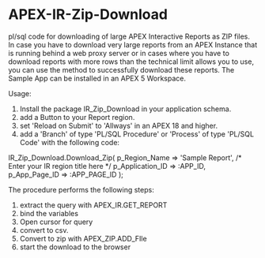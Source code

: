 # APEX-IR-Zip-Download
pl/sql code for downloading of large APEX Interactive Reports as ZIP files.
In case you have to download very large reports from an APEX Instance that is running behind a web proxy server or in cases where you have to download reports with more rows than the technical limit allows you to use, you can use the method to successfully download these reports. The Sample App can be installed in an APEX 5 Workspace.


Usage:
1. Install the package IR_Zip_Download in your application schema.
2. add a Button to your Report region.
3. set 'Reload on Submit' to 'Allways' in an APEX 18 and higher.
4. add a 'Branch' of type 'PL/SQL Procedure' or 'Process' of type 'PL/SQL Code' with the following code:

IR_Zip_Download.Download_Zip(
    p_Region_Name => 'Sample Report', /* Enter your IR region title here */
    p_Application_ID => :APP_ID,
    p_App_Page_ID => :APP_PAGE_ID
);

The procedure performs the following steps:
1. extract the query with APEX_IR.GET_REPORT
2. bind the variables
3. Open cursor for query
4. convert to csv.
5. Convert to zip with APEX_ZIP.ADD_FIle
6. start the download to the browser
